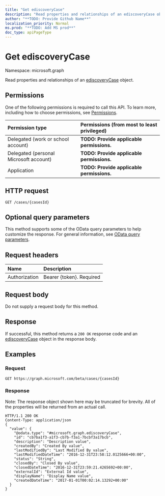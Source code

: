 ```yaml
---
title: "Get ediscoveryCase"
description: "Read properties and relationships of an ediscoveryCase object."
author: "**TODO: Provide Github Name**"
localization_priority: Normal
ms.prod: "**TODO: Add MS prod**"
doc_type: apiPageType
---
```


# Get ediscoveryCase

Namespace: microsoft.graph

Read properties and relationships of an [ediscoveryCase](../resources/ediscoverycase.md) object.

## Permissions
One of the following permissions is required to call this API. To learn more, including how to choose permissions, see [Permissions](/concepts/permissions-reference.md).

|Permission type|Permissions (from most to least privileged)|
|:---|:---|
|Delegated (work or school account)|**TODO: Provide applicable permissions.**|
|Delegated (personal Microsoft account)|**TODO: Provide applicable permissions.**|
|Application|**TODO: Provide applicable permissions.**|

## HTTP request
<!-- {
  "blockType": "ignored"
}
-->
``` http
GET /cases/{casesId}
```

## Optional query parameters
This method supports some of the OData query parameters to help customize the response. For general information, see [OData query parameters](/graph/query-parameters).

## Request headers
|Name|Description|
|:---|:---|
|Authorization|Bearer {token}. Required|

## Request body
Do not supply a request body for this method.

## Response
If successful, this method returns a `200 OK` response code and an [ediscoveryCase](../resources/ediscoverycase.md) object in the response body.

## Examples

### Request
<!-- {
  "blockType": "request",
  "name": "get_ediscoverycase"
}
-->
``` http
GET https://graph.microsoft.com/beta/cases/{casesId}
```

### Response
Note: The response object shown here may be truncated for brevity. All of the properties will be returned from an actual call.
<!-- {
  "blockType": "response",
  "truncated": true,
  "@odata.type": "microsoft.graph.ediscoveryCase"
}
-->
``` http
HTTP/1.1 200 OK
Content-Type: application/json
{
  "value": {
    "@odata.type": "#microsoft.graph.ediscoveryCase",
    "id": "cb7ba1f3-a1f3-cb7b-f3a1-7bcbf3a17bcb",
    "description": "Description value",
    "createdBy": "Created By value",
    "lastModifiedBy": "Last Modified By value",
    "lastModifiedDateTime": "2016-12-31T23:58:12.0125666+00:00",
    "status": "String",
    "closedBy": "Closed By value",
    "closedDateTime": "2016-12-31T23:59:21.4265692+00:00",
    "externalId": "External Id value",
    "displayName": "Display Name value",
    "createdDateTime": "2017-01-01T00:02:14.13292+00:00"
  }
}
```

